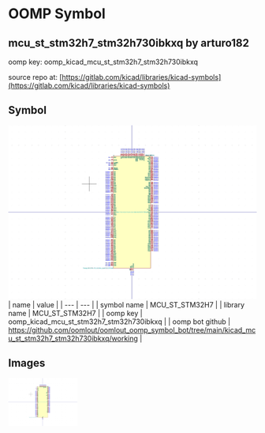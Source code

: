 # OOMP Symbol  
## mcu_st_stm32h7_stm32h730ibkxq  by arturo182  
  
oomp key: oomp_kicad_mcu_st_stm32h7_stm32h730ibkxq  
  
source repo at: [https://gitlab.com/kicad/libraries/kicad-symbols](https://gitlab.com/kicad/libraries/kicad-symbols)  
## Symbol  
  
[![working.png](working_600.png)](working.png)  
| name | value | 
| --- | --- | 
| symbol name | MCU_ST_STM32H7 | 
| library name | MCU_ST_STM32H7 | 
| oomp key | oomp_kicad_mcu_st_stm32h7_stm32h730ibkxq | 
| oomp bot github | https://github.com/oomlout/oomlout_oomp_symbol_bot/tree/main/kicad_mcu_st_stm32h7_stm32h730ibkxq/working | 
## Images  
  
[![working.png](working_140.png)](working.png)  
